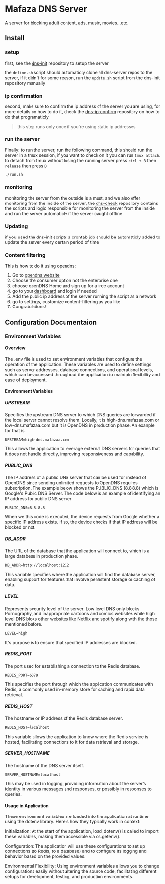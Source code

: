 # Mafaza DNS Server

A server for blocking adult content, ads, music, movies...etc.

## Install

### setup

first, see the [dns-init](https://github.com/mafazaa-org/dns-init) repository to setup the server

the `define.sh` script should automaticly clone all dns-server repos to the server, if it didn't for some reason, run the `update.sh` script from the dns-init repository manually

### ip confirmation

second, make sure to confirm the ip address of the server you are using, for more details on how to do it, check the [dns-ip-confirm](https://github.com/mafazaa-org/dns-ip-confirm) repository on how to do that programaticly

> this step runs only once if you're using static ip addresses

### run the server

Finally: to run the server, run the following command, this should run the server in a tmux session, if you want to check on it you can run `tmux attach`. to detach from tmux without losing the running server press `ctrl + B` then `release` then press `D`

```shell
./run.sh
```

### monitoring

monitoring the server from the outside is a must, and we also offer monitoring from the inside of the server, the [dns-check](https://github.com/mafazaa-org/dns-check) repository contains the scripts and logic responsible for monitoring the server from the inside and run the server automaticly if the server caught offline

### Updating

if you used the dns-init scripts a crontab job should be automaticly added to update the server every certain period of time

### Content filtering

This is how to do it using opendns:

1. Go to [opendns website](https://opendns.com)
1. Choose the consumer option not the enterprise one
1. choose openDNS Home and sign up for a free account
1. go to your [dashboard](https://opendns.com/dashboard) and login if needed
1. Add the public ip address of the server running the script as a network
1. go to settings, customize content-filtering as you like
1. Congratulations!

## Configuration Documentaion

### Environment Variables

#### Overview
The .env file is used to set environment variables that configure the operation of the application. These variables are used to define settings such as server addresses, database connections, and operational levels, which can be accessed throughout the application to maintain flexibility and ease of deployment.

#### Environment Variables

##### UPSTREAM
Specifies the upstream DNS server to which DNS queries are forwarded if the local server cannot resolve them. Locally, it is high-dns.mafazaa.com or low-dns.mafazaa.com but it is OpenDNS in production phase. An exanple for that is

    UPSTREAM=high-dns.mafazaa.com

This allows the application to leverage external DNS servers for queries that it does not handle directly, improving responsiveness and capability.

##### PUBLIC_DNS
The IP address of a public DNS server that can be used for instead of OpenDNS since sending unlimited requests to OpenDNS requires subscription. The example below shows the PUBLIC_DNS (8.8.8.8) which is Google's Public DNS Server. The code below is an example of identifying an IP address for public DNS server

    PUBLIC_DNS=8.8.8.8

When we this code is executed, the device requests from Google whether a specific IP address exists. If so, the device checks if that IP address will be blocked or not.

##### DB_ADDR
The URL of the database that the application will connect to, which is a large databese in production phase.

    DB_ADDR=http://localhost:1212

This variable specifies where the application will find the database server, enabling support for features that involve persistent storage or caching of data.

##### LEVEL
Represents security level of the server. Low level DNS only blocks Pornography, and inappropriate cartoons and comics websites while high level DNS bloks other websites like Netflix and spotify along with the those mentioned bafore.

    LEVEL=high

It's purpose is to ensure that specified IP addresses are blocked.
            
##### REDIS_PORT
The port used for establishing a connection to the Redis database.

    REDIS_PORT=6379

This specifies the port through which the application communicates with Redis, a commonly used in-memory store for caching and rapid data retrieval.

##### REDIS_HOST
The hostname or IP address of the Redis database server.

    REDIS_HOST=localhost

This variable allows the application to know where the Redis service is hosted, facilitating connections to it for data retrieval and storage.

##### SERVER_HOSTNAME
The hostname of the DNS server itself.

    SERVER_HOSTNAME=localhost

This may be used in logging, providing information about the server’s identity in various messages and responses, or possibly in responses to queries.

#### Usage in Application
These environment variables are loaded into the application at runtime using the dotenv library. Here's how they typically work in context:

Initialization: At the start of the application, load_dotenv() is called to import these variables, making them accessible via os.getenv().

Configuration: The application will use these configurations to set up connections (to Redis, to a database) and to configure its logging and behavior based on the provided values.

Environmental Flexibility: Using environment variables allows you to change configurations easily without altering the source code, facilitating different setups for development, testing, and production environments.
